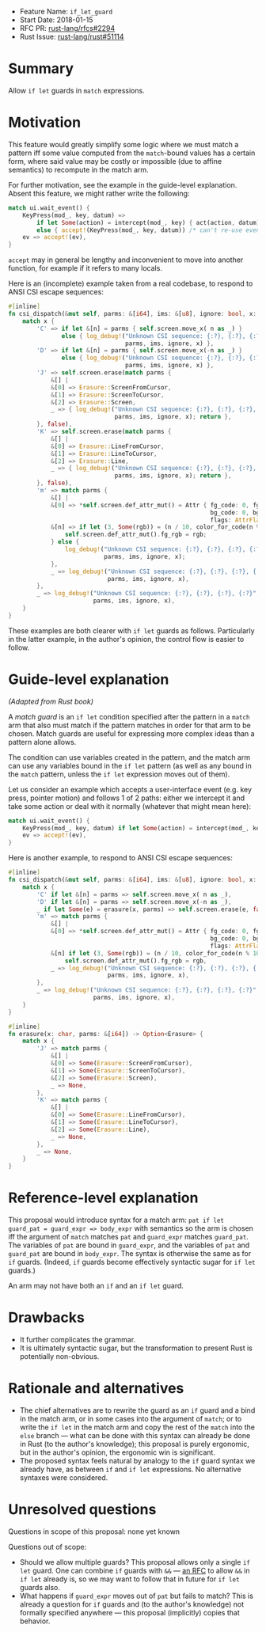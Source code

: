 - Feature Name: `if_let_guard`
- Start Date: 2018-01-15
- RFC PR: [rust-lang/rfcs#2294](https://github.com/rust-lang/rfcs/pull/2294)
- Rust Issue: [rust-lang/rust#51114](https://github.com/rust-lang/rust/issues/51114)

# Summary
[summary]: #summary

Allow `if let` guards in `match` expressions.

# Motivation
[motivation]: #motivation

This feature would greatly simplify some logic where we must match a pattern iff some value computed from the `match`-bound values has a certain form, where said value may be costly or impossible (due to affine semantics) to recompute in the match arm.

For further motivation, see the example in the guide-level explanation. Absent this feature, we might rather write the following:
```rust
match ui.wait_event() {
    KeyPress(mod_, key, datum) =>
        if let Some(action) = intercept(mod_, key) { act(action, datum) }
        else { accept!(KeyPress(mod_, key, datum)) /* can't re-use event verbatim if `datum` is non-`Copy` */ }
    ev => accept!(ev),
}
```

`accept` may in general be lengthy and inconvenient to move into another function, for example if it refers to many locals.

Here is an (incomplete) example taken from a real codebase, to respond to ANSI CSI escape sequences:

```rust
#[inline]
fn csi_dispatch(&mut self, parms: &[i64], ims: &[u8], ignore: bool, x: char) {
    match x {
        'C' => if let &[n] = parms { self.screen.move_x( n as _) }
               else { log_debug!("Unknown CSI sequence: {:?}, {:?}, {:?}, {:?}",
                                 parms, ims, ignore, x) },
        'D' => if let &[n] = parms { self.screen.move_x(-n as _) }
               else { log_debug!("Unknown CSI sequence: {:?}, {:?}, {:?}, {:?}",
                                 parms, ims, ignore, x) },
        'J' => self.screen.erase(match parms {
            &[] |
            &[0] => Erasure::ScreenFromCursor,
            &[1] => Erasure::ScreenToCursor,
            &[2] => Erasure::Screen,
            _ => { log_debug!("Unknown CSI sequence: {:?}, {:?}, {:?}, {:?}",
                              parms, ims, ignore, x); return },
        }, false),
        'K' => self.screen.erase(match parms {
            &[] |
            &[0] => Erasure::LineFromCursor,
            &[1] => Erasure::LineToCursor,
            &[2] => Erasure::Line,
            _ => { log_debug!("Unknown CSI sequence: {:?}, {:?}, {:?}, {:?}",
                              parms, ims, ignore, x); return },
        }, false),
        'm' => match parms {
            &[] |
            &[0] => *self.screen.def_attr_mut() = Attr { fg_code: 0, fg_rgb: [0xFF; 3],
                                                         bg_code: 0, bg_rgb: [0x00; 3],
                                                         flags: AttrFlags::empty() },
            &[n] => if let (3, Some(rgb)) = (n / 10, color_for_code(n % 10, 0xFF)) {
                self.screen.def_attr_mut().fg_rgb = rgb;
            } else {
                log_debug!("Unknown CSI sequence: {:?}, {:?}, {:?}, {:?}",
                           parms, ims, ignore, x);
            },
            _ => log_debug!("Unknown CSI sequence: {:?}, {:?}, {:?}, {:?}",
                            parms, ims, ignore, x),
        },
        _ => log_debug!("Unknown CSI sequence: {:?}, {:?}, {:?}, {:?}",
                        parms, ims, ignore, x),
    }
}
```

These examples are both clearer with `if let` guards as follows. Particularly in the latter example, in the author's opinion, the control flow is easier to follow.

# Guide-level explanation
[guide-level-explanation]: #guide-level-explanation

*(Adapted from Rust book)*

A *match guard* is an `if let` condition specified after the pattern in a `match` arm that also must match if the pattern matches in order for that arm to be chosen. Match guards are useful for expressing more complex ideas than a pattern alone allows.

The condition can use variables created in the pattern, and the match arm can use any variables bound in the `if let` pattern (as well as any bound in the `match` pattern, unless the `if let` expression moves out of them).

Let us consider an example which accepts a user-interface event (e.g. key press, pointer motion) and follows 1 of 2 paths: either we intercept it and take some action or deal with it normally (whatever that might mean here):
```rust
match ui.wait_event() {
    KeyPress(mod_, key, datum) if let Some(action) = intercept(mod_, key) => act(action, datum),
    ev => accept!(ev),
}
```

Here is another example, to respond to ANSI CSI escape sequences:

```rust
#[inline]
fn csi_dispatch(&mut self, parms: &[i64], ims: &[u8], ignore: bool, x: char) {
    match x {
        'C' if let &[n] = parms => self.screen.move_x( n as _),
        'D' if let &[n] = parms => self.screen.move_x(-n as _),
        _ if let Some(e) = erasure(x, parms) => self.screen.erase(e, false),
        'm' => match parms {
            &[] |
            &[0] => *self.screen.def_attr_mut() = Attr { fg_code: 0, fg_rgb: [0xFF; 3],
                                                         bg_code: 0, bg_rgb: [0x00; 3],
                                                         flags: AttrFlags::empty() },
            &[n] if let (3, Some(rgb)) = (n / 10, color_for_code(n % 10, 0xFF)) =>
                self.screen.def_attr_mut().fg_rgb = rgb,
            _ => log_debug!("Unknown CSI sequence: {:?}, {:?}, {:?}, {:?}",
                            parms, ims, ignore, x),
        },
        _ => log_debug!("Unknown CSI sequence: {:?}, {:?}, {:?}, {:?}",
                        parms, ims, ignore, x),
    }
}

#[inline]
fn erasure(x: char, parms: &[i64]) -> Option<Erasure> {
    match x {
        'J' => match parms {
            &[] |
            &[0] => Some(Erasure::ScreenFromCursor),
            &[1] => Some(Erasure::ScreenToCursor),
            &[2] => Some(Erasure::Screen),
            _ => None,
        },
        'K' => match parms {
            &[] |
            &[0] => Some(Erasure::LineFromCursor),
            &[1] => Some(Erasure::LineToCursor),
            &[2] => Some(Erasure::Line),
            _ => None,
        },
        _ => None,
    }
}
```


# Reference-level explanation
[reference-level-explanation]: #reference-level-explanation

This proposal would introduce syntax for a match arm: `pat if let guard_pat = guard_expr => body_expr` with semantics so the arm is chosen iff the argument of `match` matches `pat` and `guard_expr` matches `guard_pat`. The variables of `pat` are bound in `guard_expr`, and the variables of `pat` and `guard_pat` are bound in `body_expr`. The syntax is otherwise the same as for `if` guards. (Indeed, `if` guards become effectively syntactic sugar for `if let` guards.)

An arm may not have both an `if` and an `if let` guard.

# Drawbacks
[drawbacks]: #drawbacks

* It further complicates the grammar.
* It is ultimately syntactic sugar, but the transformation to present Rust is potentially non-obvious.

# Rationale and alternatives
[alternatives]: #alternatives

* The chief alternatives are to rewrite the guard as an `if` guard and a bind in the match arm, or in some cases into the argument of `match`; or to write the `if let` in the match arm and copy the rest of the `match` into the `else` branch — what can be done with this syntax can already be done in Rust (to the author's knowledge); this proposal is purely ergonomic, but in the author's opinion, the ergonomic win is significant.
* The proposed syntax feels natural by analogy to the `if` guard syntax we already have, as between `if` and `if let` expressions. No alternative syntaxes were considered.

# Unresolved questions
[unresolved]: #unresolved-questions

Questions in scope of this proposal: none yet known

Questions out of scope:

* Should we allow multiple guards? This proposal allows only a single `if let` guard. One can combine `if` guards with `&&` — [an RFC](https://github.com/rust-lang/rfcs/issues/929) to allow `&&` in `if let` already is, so we may want to follow that in future for `if let` guards also.
* What happens if `guard_expr` moves out of `pat` but fails to match? This is already a question for `if` guards and (to the author's knowledge) not formally specified anywhere — this proposal (implicitly) copies that behavior.
